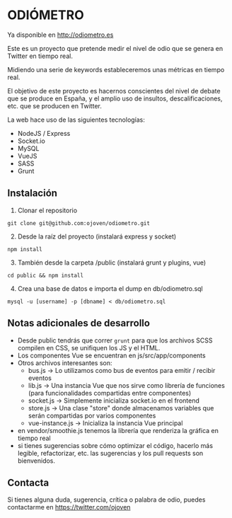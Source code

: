 ODIÓMETRO
================================

Ya disponible en http://odiometro.es

Este es un proyecto que pretende medir el nivel de odio que se genera en Twitter en tiempo real.

Midiendo una serie de keywords estableceremos unas métricas en tiempo real.

El objetivo de este proyecto es hacernos conscientes del nivel de debate que se produce en España,
y el amplio uso de insultos, descalificaciones, etc. que se producen en Twitter.

La web hace uso de las siguientes tecnologías:
* NodeJS / Express
* Socket.io
* MySQL
* VueJS
* SASS
* Grunt



Instalación
-------------

1. Clonar el repositorio

```git clone git@github.com:ojoven/odiometro.git```

2. Desde la raíz del proyecto (instalará express y socket)

```npm install```

3. También desde la carpeta /public (instalará grunt y plugins, vue)

```cd public && npm install```

4. Crea una base de datos e importa el dump en db/odiometro.sql

```mysql -u [username] -p [dbname] < db/odiometro.sql```



Notas adicionales de desarrollo
-------------------------------

* Desde public tendrás que correr ```grunt``` para que los archivos SCSS compilen en CSS, se unifiquen los JS y el HTML.
* Los componentes Vue se encuentran en js/src/app/components
* Otros archivos interesantes son:
    * bus.js -> Lo utilizamos como bus de eventos para emitir / recibir eventos
    * lib.js -> Una instancia Vue que nos sirve como librería de funciones (para funcionalidades compartidas entre componentes)
    * socket.js -> Simplemente inicializa socket.io en el frontend
    * store.js -> Una clase "store" donde almacenamos variables que serán compartidas por varios componentes
    * vue-instance.js -> Inicializa la instancia Vue principal
* en vendor/smoothie.js tenemos la librería que renderiza la gráfica en tiempo real
* si tienes sugerencias sobre cómo optimizar el código, hacerlo más legible, refactorizar, etc. las sugerencias y los pull requests son bienvenidos.



Contacta
------------
Si tienes alguna duda, sugerencia, crítica o palabra de odio, puedes contactarme en https://twitter.com/ojoven